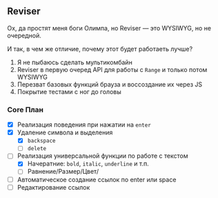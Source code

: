 Reviser
-------
Ох, да простят меня боги Олимпа, но Reviser — это WYSIWYG, но не очередной.

 
И так, в чем же отличие, почему этот будет работаеть лучше? 
 1. Я не пыбаюсь сделать мультикомбайн
 2. Reviser в первую очеред API для работы с `Range` и только потом WYSIWYG
 3. Перезват базовых функций брауза и воссоздание их через JS
 4. Покрытие тестами с ног до головы


### Core План

 - [x] Реализация поведения при нажатии на `enter`
 - [x] Удаление символа и выделения
   - [x] `backspace`
   - [ ] `delete`
 - [ ] Реализация универсальной функции по работе с текстом
   - [x] Начератние: `bold`, `italic`, `underline` и т.п.
   - [ ] Равнение/Размер/Цвет/
 - [ ] Автоматическое создание ссылок по enter или space
 - [ ] Редактирование ссылок
